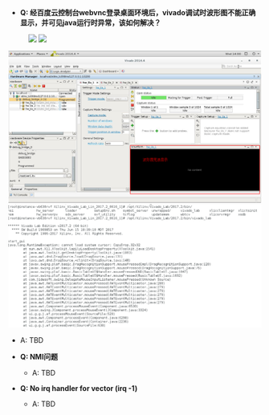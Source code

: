 * **Q: 经百度云控制台webvnc登录桌面环境后，vivado调试时波形图不能正确显示，并可见java运行时异常，该如何解决？**

<figure class="half">
    <img src="{{ site.url }}/sdk/doc/img/qa_vivado_waveform.png">
    <img src="{{ site.url }}/sdk/doc/img/qa_vivado_java_exception.png">
</figure>

![qa_vivado_waveform](./sdk/doc/img/qa_vivado_waveform.png)
![qa_vivado_java_exception](./sdk/doc/img/qa_vivado_java_exception.png)

  * A: TBD

* **Q: NMI问题**
  * A: TBD

* **Q: No irq handler for vector (irq -1)**
  * A: TBD